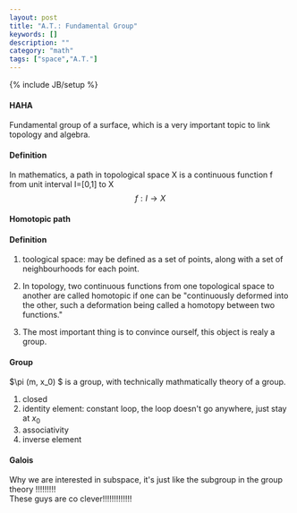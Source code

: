 ```yaml
---
layout: post
title: "A.T.: Fundamental Group"
keywords: []
description: ""
category: "math"
tags: ["space","A.T."]
---
```

{% include JB/setup %}

#### HAHA
Fundamental group of a surface, which is a very important topic to link topology
and algebra.

#### Definition
In mathematics, a path in topological space X is a continuous function f from
unit interval I=[0,1] to X <br />
$$
f: I \rightarrow X
$$

#### Homotopic path

#### Definition
1. toological space: may be defined as a set of points, along with a set of
   neighbourhoods for each point.
2. In topology, two continuous functions from one topological space to another
   are called homotopic if one can be "continuously deformed into the other,
   such a deformation being called a homotopy between two functions."

3. The most important thing is to convince ourself, this object is realy a
   group.

#### Group
$\pi (m, x_0) $ is a group, with technically mathmatically theory of a group.
1. closed
2. identity element: constant loop, the loop doesn't go anywhere, just stay at
   $x_0$
3. associativity
4. inverse element



#### Galois
Why we are interested in subspace, it's just like the subgroup in the group
theory !!!!!!!!! <br />
These guys are co clever!!!!!!!!!!!!!

